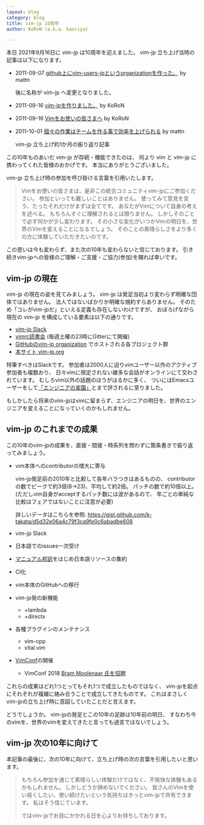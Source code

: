 ```yaml
---
layout: blog
category: blog
title: vim-jp 10周年
author: KoRoN (a.k.a. kaoriya)

---
```

本日 2021年9月16日に vim-jp は10周年を迎えました。
vim-jp 立ち上げ当時の記事は以下になります。

* 2011-09-07 [github上にvim-users-jpというorganizationを作った。](https://mattn.kaoriya.net/software/vim/20110907120904.htm) by mattn

    後に名称が vim-jp へ変更となりました。

* 2011-09-16 [vim-jpを作りました。](https://vim-jp.org/blog/2011/09/16/start.html) by KoRoN
* 2011-09-16 [Vimをお使いの皆さまへ](https://www.kaoriya.net/blog/2011/09/20110916/) by KoRoN
* 2011-10-01 [個々の作業はチームを作る事で効率を上げられる](https://mattn.kaoriya.net/software/vim/20111001015313.htm) by mattn

    vim-jp 立ち上げ約1か月の振り返り記事

この10年ものあいだ vim-jp が存続・機能できたのは、
何より vim と vim-jp に携わってくれた皆様のおかげです。
本当にありがとうございました。

vim-jp 立ち上げ時の参加を呼び掛ける言葉を引用いたします。

> Vimをお使いの皆さまは、是非この統合コミュニティvim-jpにご参加ください。
> 参加といっても難しいことはありません。
> 使ってみて意見を言う、たったそれだけがまずは全てです。
> あなたがVimについて自身の考えを述べる。
> もちろんすぐに理解されるとは限りません。
> しかしそのことで必ず何かが少し変わります。
> その小さな変化がいつかVimの明日を、世界のVimを変えることになるでしょう。
> そのことの素晴らしさをより多くの方に体験していただきたいのです。

この思いは今も変わらず、また次の10年も変わらないと信じております。
引き続きvim-jpへの皆様のご理解・ご支援・ご協力(参加)を賜れば幸いです。

## vim-jp の現在

vim-jp の現在の姿を見てみましょう。
vim-jp は発足当初より変わらず明確な団体ではありません。
法人ではないばかりか明確な規約すらありません。
そのため「コレがvim-jpだ」といえる定義も存在しないわけですが、
おぼろげながら現在の vim-jp を構成している要素は以下の通りです。

* [vim-jp Slack](https://vim-jp.org/docs/chat.html)
* [vimrc読書会](https://vim-jp.org/docs/chat.html) (毎週土曜の23時にGitterにて開催)
* [GitHubのvim-jp organization](https://github.com/vim-jp) でホストされる各プロジェクト群
* [本サイト vim-jp.org](https://vim-jp.org/)

特筆すべきはSlackです。
参加者は2000人に迫りvimユーザー以外のアクティブ参加者も複数おり、
日々vimに限定されない雑多な会話がオンラインにて交わされています。
むしろvim以外の話題のほうがはるかに多く、
ついにはEmacsユーザーをして[「エンジニアの楽園」](https://blog.tomoya.dev/posts/vim-jp-is-a-paradise-for-engineers/)とまで評されるに至りました。

もしかしたら将来のvim-jpはvimに留まらず、エンジニアの明日を、世界のエンジニアを変えることになっていくのかもしれません。

## vim-jp のこれまでの成果

この10年のvim-jpの成果を、直接・間接・時系列を問わずに箇条書きで振り返ってみましょう。

* vim本体へのcontributorの増大に寄与

    vim-jp発足前の2010年と比較して各年バラつきはあるものの、
    contributorの数でピークで約3倍(8→23)、平均して約2倍。
    パッチの数で約10倍以上。
    (ただしvim自身がacceptするパッチ数には波があるので、
    年ごとの単純な比較はフェアではないことに注意が必要)

    詳しいデータはこちらを参照: <https://gist.github.com/k-takata/d5d32e06a4c79f3ca9fe0c6abadbe608>

* vim-jp Slack
* 日本語でのissues一次受け
* [マニュアル邦訳](https://vim-jp.org/vimdoc-ja/)をはじめ日本語リソースの集約
* CI化
* vim本体のGitHubへの移行
* vim-jp発の新機能
    * +lambda
    * +directx
* 各種プラグインのメンテナンス
    * vim-cpp
    * vital.vim
* [VimConf](https://vimconf.org/)の開催
    * VimConf 2018 [Bram Moolenaar 氏を招聘](https://vimconf.org/2018/)

これらの成果はどれ1つとってもそれ1つで成立したものではなく、
vim-jpを起点にそれぞれが複雑に絡み合うことで成立してきたものです。
これはまさしくvim-jpの立ち上げ時に意図していたことだと言えます。

どうでしょうか。
vim-jpの発足とこの10年の足跡は10年前の明日、
すなわち今のvimを、世界のvimを変えてきたと言っても過言ではないでしょう。

## vim-jp 次の10年に向けて

本記事の最後に、次の10年に向けて、立ち上げ時の次の言葉を引用したいと思います。

> もちろん参加を通じて素晴らしい体験だけではなく、不愉快な体験もあるかもしれません。
> しかしどうか諦めないでください。
> 皆さんのVimを使い易くしたい、使い続けたいという気持ちはきっとvim-jpで共有できます。
> 私はそう信じています。
>
> ではvim-jpでお目にかかれる日を心よりお待ちしております。

